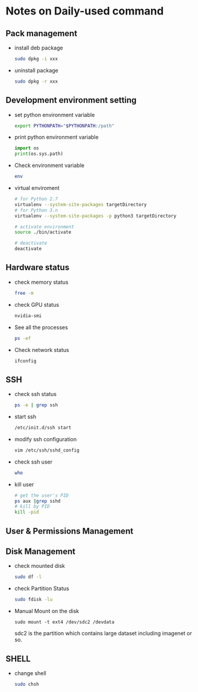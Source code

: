 # Notes on Daily-used command

## Pack management

- install deb package

  ```bash
  sudo dpkg -i xxx
  ```

- uninstall package

  ```bash
  sudo dpkg -r xxx
  ```

## Development environment setting

- set python environment variable

  ```bash
  export PYTHONPATH="$PYTHONPATH:/path"
  ```

- print python environment variable

  ```python
  import os
  print(os.sys.path)
  ```

- Check environment variable

  ```bash
  env
  ```

- virtual enviroment

  ```bash
  # for Python 2.7
  virtualenv --system-site-packages targetDirectory
  # for Python 3.n
  virtualenv --system-site-packages -p python3 targetDirectory 
  
  # activate environment
  source ./bin/activate
  
  # deactivate
  deactivate
  ```

  

## Hardware status

- check memory status

  ```bash
  free -m
  ```

- check GPU status

  ```bash
  nvidia-smi
  ```

- See all the processes

  ```bash
  ps -ef
  ```

- Check network status

  ```bash
  ifconfig
  ```



## SSH

- check ssh status

  ```bash
  ps -e | grep ssh
  ```

- start ssh

  ```bash
  /etc/init.d/ssh start 
  ```

- modify ssh configuration

  ```bash
  vim /etc/ssh/sshd_config
  ```

- check ssh user

  ```bash
  who
  ```

- kill user

  ```bash
  # get the user's PID
  ps aux |grep sshd 
  # kill by PID
  kill -pid
  ```

  

  

  

## User & Permissions Management

## Disk Management

- check mounted disk

  ```bash
  sudo df -l
  ```

- check Partition Status

  ```bash
  sudo fdisk -lu
  ```

- Manual Mount on the disk

  ```
  sudo mount -t ext4 /dev/sdc2 /devdata
  ```

  sdc2 is the partition which contains large dataset including imagenet or so.

  

## SHELL

- change shell

  ```bash
  sudo chsh
  ```

  